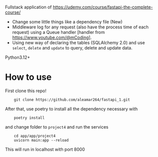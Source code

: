 Fullstack application of https://udemy.com/course/fastapi-the-complete-course/

- Change some little things like a dependency file (New)
- Middleware log for any request (also have the process time of each request) using a Queue handler [handler from https://www.youtube.com/@mCoding].
- Using new way of declaring the tables (SQLAlchemy 2.0) and use `select`, `delete` and `update` to query, delete and update data.

Python3.12+

# How to use

First clone this repo!

```shell
    git clone https://github.com/aleamar264/fastapi_1.git
```

After that, use poetry to install all the dependency necessary with

```shell
    poetry install
```

and change folder to `project4` and run the services

```shell
    cd app/app/project4
    uvicorn main:app --reload
```

This will run in localhost with port 8000
